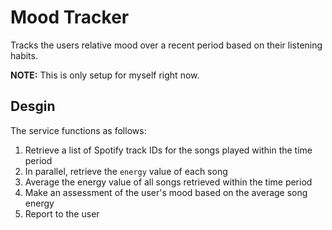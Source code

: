 # Mood Tracker

Tracks the users relative mood over a recent period based on their listening habits.

__NOTE:__ This is only setup for myself right now.

## Desgin

The service functions as follows:

1. Retrieve a list of Spotify track IDs for the songs played within the time period
2. In parallel, retrieve the `energy` value of each song
3. Average the energy value of all songs retrieved within the time period
4. Make an assessment of the user's mood based on the average song energy
5. Report to the user

